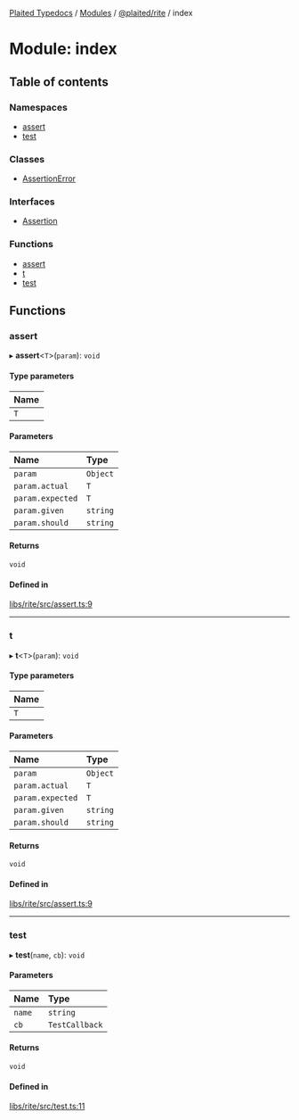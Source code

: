 [Plaited Typedocs](../README.md) / [Modules](../modules.md) / [@plaited/rite](plaited_rite.md) / index

# Module: index

## Table of contents

### Namespaces

- [assert](plaited_rite.index.assert.md)
- [test](plaited_rite.index.test.md)

### Classes

- [AssertionError](../classes/plaited_rite.index.AssertionError.md)

### Interfaces

- [Assertion](../interfaces/plaited_rite.index.Assertion.md)

### Functions

- [assert](plaited_rite.index.md#assert)
- [t](plaited_rite.index.md#t)
- [test](plaited_rite.index.md#test)

## Functions

### assert

▸ **assert**<`T`\>(`param`): `void`

#### Type parameters

| Name |
| :------ |
| `T` |

#### Parameters

| Name | Type |
| :------ | :------ |
| `param` | `Object` |
| `param.actual` | `T` |
| `param.expected` | `T` |
| `param.given` | `string` |
| `param.should` | `string` |

#### Returns

`void`

#### Defined in

[libs/rite/src/assert.ts:9](https://github.com/plaited/plaited/blob/c0c0cf6/libs/rite/src/assert.ts#L9)

___

### t

▸ **t**<`T`\>(`param`): `void`

#### Type parameters

| Name |
| :------ |
| `T` |

#### Parameters

| Name | Type |
| :------ | :------ |
| `param` | `Object` |
| `param.actual` | `T` |
| `param.expected` | `T` |
| `param.given` | `string` |
| `param.should` | `string` |

#### Returns

`void`

#### Defined in

[libs/rite/src/assert.ts:9](https://github.com/plaited/plaited/blob/c0c0cf6/libs/rite/src/assert.ts#L9)

___

### test

▸ **test**(`name`, `cb`): `void`

#### Parameters

| Name | Type |
| :------ | :------ |
| `name` | `string` |
| `cb` | `TestCallback` |

#### Returns

`void`

#### Defined in

[libs/rite/src/test.ts:11](https://github.com/plaited/plaited/blob/c0c0cf6/libs/rite/src/test.ts#L11)
